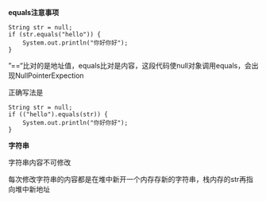 **equals注意事项**

```
String str = null;  
if (str.equals("hello")) {  
    System.out.println("你好你好");  
}
```

”==“比对的是地址值，equals比对是内容，这段代码使null对象调用equals，会出现NullPointerExpection

正确写法是

```
String str = null;  
if (("hello").equals(str)) {  
    System.out.println("你好你好");  
}
```

**字符串**

字符串内容不可修改

每次修改字符串的内容都是在堆中新开一个内存存新的字符串，栈内存的str再指向堆中新地址


